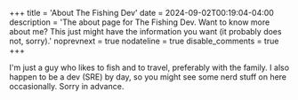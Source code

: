 +++
title = 'About The Fishing Dev'
date = 2024-09-02T00:19:04-04:00
description = 'The about page for The Fishing Dev. Want to know more about me? This just might have the information you want (it probably does not, sorry).'
noprevnext = true
nodateline = true
disable_comments = true
+++

I'm just a guy who likes to fish and to travel, preferably with the family. I also happen to be a dev (SRE) by day, so you might see some nerd stuff on here occasionally. Sorry in advance.
